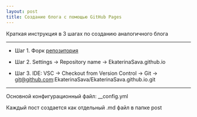 ```yaml
---
layout: post
title: Cоздание блога с помощью GitHub Pages
---
```


Краткая инструкция в 3 шагах по созданию аналогичного блога

---

  * Шаг 1. Форк [репозитория](https://github.com/barryclark/jekyll-now)

  * Шаг 2. Settings → Repository name → EkaterinaSava.github.io

  * Шаг 3. IDE: VSC → Checkout from Version Control → Git → git@github.com:EkaterinaSava/EkaterinaSava.github.io.git

---
  
Основной конфигурационный файл: __config.yml

Каждый пост создается как отдельный .md файл в папке post